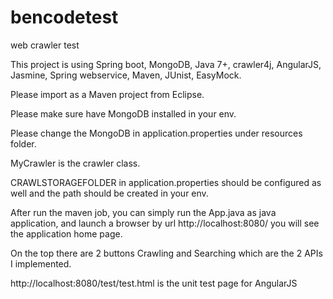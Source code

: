 # bencodetest
web crawler test

This project is using Spring boot, MongoDB, Java 7+, crawler4j, AngularJS, Jasmine, Spring webservice, Maven, JUnist, EasyMock.

Please import as a Maven project from Eclipse.

Please make sure have MongoDB installed in your env.

Please change the MongoDB in application.properties under resources folder.

MyCrawler is the crawler class. 

CRAWLSTORAGEFOLDER in application.properties should be configured as well and the path should be created in your env.

After run the maven job, you can simply run the App.java as java application, and launch a browser by url http://localhost:8080/ you will see the application home page.

On the top there are 2 buttons Crawling and Searching which are the 2 APIs I implemented.

http://localhost:8080/test/test.html is the unit test page for AngularJS
